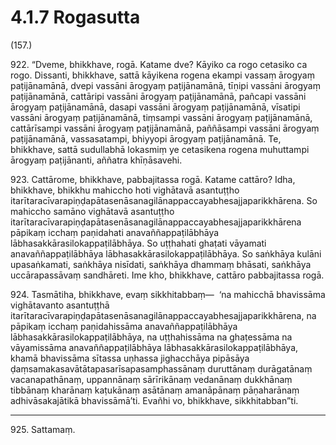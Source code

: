 

# 4.1.7 Rogasutta




(157.)

922\. “Dveme, bhikkhave, rogā. Katame dve? Kāyiko ca rogo cetasiko ca rogo. Dissanti, bhikkhave, sattā kāyikena rogena ekampi vassaṃ ārogyaṃ paṭijānamānā, dvepi vassāni ārogyaṃ paṭijānamānā, tīṇipi vassāni ārogyaṃ paṭijānamānā, cattāripi vassāni ārogyaṃ paṭijānamānā, pañcapi vassāni ārogyaṃ paṭijānamānā, dasapi vassāni ārogyaṃ paṭijānamānā, vīsatipi vassāni ārogyaṃ paṭijānamānā, tiṃsampi vassāni ārogyaṃ paṭijānamānā, cattārīsampi vassāni ārogyaṃ paṭijānamānā, paññāsampi vassāni ārogyaṃ paṭijānamānā, vassasatampi, bhiyyopi ārogyaṃ paṭijānamānā. Te, bhikkhave, sattā sudullabhā lokasmiṃ ye cetasikena rogena muhuttampi ārogyaṃ paṭijānanti, aññatra khīṇāsavehi.

923\. Cattārome, bhikkhave, pabbajitassa rogā. Katame cattāro? Idha, bhikkhave, bhikkhu mahiccho hoti vighātavā asantuṭṭho itarītaracīvarapiṇḍapātasenāsanagilānappaccayabhesajjaparikkhārena. So mahiccho samāno vighātavā asantuṭṭho itarītaracīvarapiṇḍapātasenāsanagilānappaccayabhesajjaparikkhārena pāpikaṃ icchaṃ paṇidahati anavaññappaṭilābhāya lābhasakkārasilokappaṭilābhāya. So uṭṭhahati ghaṭati vāyamati anavaññappaṭilābhāya lābhasakkārasilokappaṭilābhāya. So saṅkhāya kulāni upasaṅkamati, saṅkhāya nisīdati, saṅkhāya dhammaṃ bhāsati, saṅkhāya uccārapassāvaṃ sandhāreti. Ime kho, bhikkhave, cattāro pabbajitassa rogā.

924\. Tasmātiha, bhikkhave, evaṃ sikkhitabbaṃ—  ‘na mahicchā bhavissāma vighātavanto asantuṭṭhā itarītaracīvarapiṇḍapātasenāsanagilānappaccayabhesajjaparikkhārena, na pāpikaṃ icchaṃ paṇidahissāma anavaññappaṭilābhāya lābhasakkārasilokappaṭilābhāya, na uṭṭhahissāma na ghaṭessāma na vāyamissāma anavaññappaṭilābhāya lābhasakkārasilokappaṭilābhāya, khamā bhavissāma sītassa uṇhassa jighacchāya pipāsāya ḍaṃsamakasavātātapasarīsapasamphassānaṃ duruttānaṃ durāgatānaṃ vacanapathānaṃ, uppannānaṃ sārīrikānaṃ vedanānaṃ dukkhānaṃ tibbānaṃ kharānaṃ kaṭukānaṃ asātānaṃ amanāpānaṃ pāṇaharānaṃ adhivāsakajātikā bhavissāmā’ti. Evañhi vo, bhikkhave, sikkhitabban”ti.

---

925\. Sattamaṃ.





